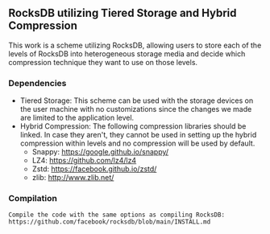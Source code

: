 ## RocksDB utilizing Tiered Storage and Hybrid Compression
This work is a scheme utilizing RocksDB, allowing users to store each of the levels of RocksDB into heterogeneous storage media and decide which compression technique they want to use on those levels.

### Dependencies
- Tiered Storage: This scheme can be used with the storage devices on the user machine with no customizations since the changes we made are limited to the application level.
- Hybrid Compression: The following compression libraries should be linked. In case they aren't, they cannot be used in setting up the hybrid compression within levels and no compression will be used by default.
  - Snappy: https://google.github.io/snappy/
  - LZ4: https://github.com/lz4/lz4
  - Zstd: https://facebook.github.io/zstd/
  - zlib: http://www.zlib.net/

### Compilation
```
Compile the code with the same options as compiling RocksDB: 
https://github.com/facebook/rocksdb/blob/main/INSTALL.md

```


